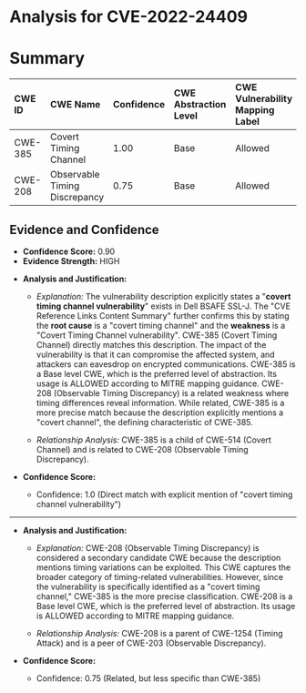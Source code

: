 # Analysis for CVE-2022-24409

# Summary
| CWE ID  | CWE Name                      | Confidence | CWE Abstraction Level | CWE Vulnerability Mapping Label | CWE-Vulnerability Mapping Notes |
| :-------- | :---------------------------- | :--------- | :-------------------- | :------------------------------ | :---------------------------- |
| CWE-385 | Covert Timing Channel | 1.00      | Base                  | Allowed                         | Acceptable-Use                |
| CWE-208 | Observable Timing Discrepancy | 0.75      | Base                  | Allowed                         | Acceptable-Use                |

## Evidence and Confidence

*   **Confidence Score:** 0.90
*   **Evidence Strength:** HIGH

- **Analysis and Justification:**
  - *Explanation:* The vulnerability description explicitly states a "**covert timing channel vulnerability**" exists in Dell BSAFE SSL-J. The "CVE Reference Links Content Summary" further confirms this by stating the **root cause** is a "covert timing channel" and the **weakness** is a "Covert Timing Channel vulnerability". CWE-385 (Covert Timing Channel) directly matches this description. The impact of the vulnerability is that it can compromise the affected system, and attackers can eavesdrop on encrypted communications. CWE-385 is a Base level CWE, which is the preferred level of abstraction. Its usage is ALLOWED according to MITRE mapping guidance. CWE-208 (Observable Timing Discrepancy) is a related weakness where timing differences reveal information. While related, CWE-385 is a more precise match because the description explicitly mentions a "covert channel", the defining characteristic of CWE-385.
  
  - *Relationship Analysis:* CWE-385 is a child of CWE-514 (Covert Channel) and is related to CWE-208 (Observable Timing Discrepancy).

- **Confidence Score:**
  - Confidence: 1.0 (Direct match with explicit mention of "covert timing channel vulnerability")

---

- **Analysis and Justification:**
  - *Explanation:* CWE-208 (Observable Timing Discrepancy) is considered a secondary candidate CWE because the description mentions timing variations can be exploited. This CWE captures the broader category of timing-related vulnerabilities. However, since the vulnerability is specifically identified as a "covert timing channel," CWE-385 is the more precise classification. CWE-208 is a Base level CWE, which is the preferred level of abstraction. Its usage is ALLOWED according to MITRE mapping guidance.

  - *Relationship Analysis:* CWE-208 is a parent of CWE-1254 (Timing Attack) and is a peer of CWE-203 (Observable Discrepancy).

- **Confidence Score:**
  - Confidence: 0.75 (Related, but less specific than CWE-385)
